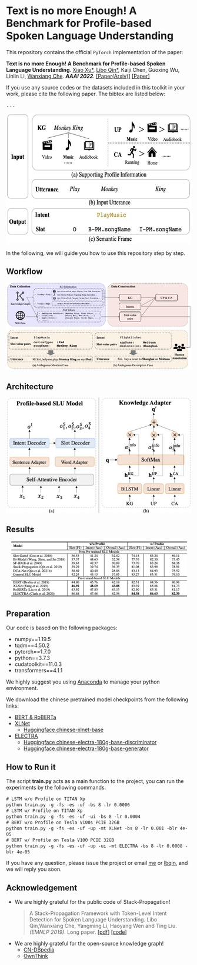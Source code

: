 # Text is no more Enough! A Benchmark for Profile-based Spoken Language Understanding

This repository contains the official `PyTorch` implementation of the paper: 

**Text is no more Enough! A Benchmark for Profile-based Spoken Language Understanding**. [Xiao Xu*](http://ir.hit.edu.cn/~xxu/), [Libo Qin*](http://ir.hit.edu.cn/~lbqin/), Kaiji Chen, Guoxing Wu, Linlin Li, [Wanxiang Che](http://ir.hit.edu.cn/~car/). ***AAAI 2022***. [[Paper(Arxiv)]]() [[Paper]]()

If you use any source codes or the datasets included in this toolkit in your work, please cite the following paper. The bibtex are listed below:

<pre>
...
</pre>
<div align=center>
  <img src="img/example.jpg" alt="example" width="600pt" height="355pt"/>
</div>

In the following, we will guide you how to use this repository step by step.

## Workflow
<div align=center>
  <img src="img/annotation.jpg" alt="framework">
</div>

## Architecture
<div align=center>
  <img src="img/framework.jpg" alt="framework"/>
</div>

## Results
<div align=center>
  <img src="img/result.jpg" alt="result"/ />
</div>

## Preparation

Our code is based on the following packages:

- numpy==1.19.5
- tqdm==4.50.2
- pytorch==1.7.0
- python==3.7.3
- cudatoolkit==11.0.3
- transformers==4.1.1

We highly suggest you using [Anaconda](https://www.anaconda.com/) to manage your python environment.

We download the chinese pretrained model checkpoints from the following links:
- [BERT & RoBERTa](https://github.com/ymcui/Chinese-BERT-wwm)
- [XLNet](https://github.com/ymcui/Chinese-XLNet)
  - [Huggingface chinese-xlnet-base](https://huggingface.co/hfl/chinese-xlnet-base/)
- [ELECTRA](https://github.com/ymcui/Chinese-ELECTRA) 
  - [Huggingface chinese-electra-180g-base-discriminator](https://huggingface.co/hfl/chinese-electra-180g-base-discriminator/)
  - [Huggingface chinese-electra-180g-base-generator](https://huggingface.co/hfl/chinese-electra-180g-base-generator/)

## How to Run it

The script **train.py** acts as a main function to the project, you can run the experiments by the following commands.

```Shell
# LSTM w/o Profile on TITAN Xp
python train.py -g -fs -es -uf -bs 8 -lr 0.0006
# LSTM w/ Profile on TITAN Xp
python train.py -g -fs -es -uf -ui -bs 8 -lr 0.0004
# BERT w/o Profile on Tesla V100s PCIE 32GB
python train.py -g -fs -es -uf -up -mt XLNet -bs 8 -lr 0.001 -blr 4e-05
# BERT w/ Profile on Tesla V100 PCIE 32GB
python train.py -g -fs -es -uf -up -ui -mt ELECTRA -bs 8 -lr 0.0008 -blr 4e-05
```

If you have any question, please issue the project or email [me](mailto:xxu@ir.hit.edu.cn) or [lbqin](mailto:lbqin@ir.hit.edu.cn), and we will reply you soon.

## Acknowledgement
- We are highly grateful for the public code of Stack-Propagation!
  > A Stack-Propagation Framework with Token-Level Intent Detection for Spoken Language Understanding. Libo Qin,Wanxiang Che, Yangming Li, Haoyang Wen and Ting Liu. *(EMNLP 2019)*. Long paper. [[pdf]](https://www.aclweb.org/anthology/D19-1214/) [[code]](https://github.com/LeePleased/StackPropagation-SLU)
- We are highly grateful for the open-source knowledge graph!
  - [CN-DBpedia](http://kw.fudan.edu.cn/apis/cndbpedia/)
  - [OwnThink](https://www.ownthink.com/docs/kg/)
